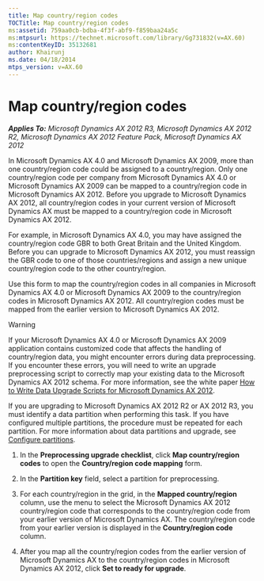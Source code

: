 ```yaml
---
title: Map country/region codes
TOCTitle: Map country/region codes
ms:assetid: 759aa0cb-bdba-4f3f-abf9-f859baa24a5c
ms:mtpsurl: https://technet.microsoft.com/library/Gg731832(v=AX.60)
ms:contentKeyID: 35132681
author: Khairunj
ms.date: 04/18/2014
mtps_version: v=AX.60
---
```


# Map country/region codes 


_**Applies To:** Microsoft Dynamics AX 2012 R3, Microsoft Dynamics AX 2012 R2, Microsoft Dynamics AX 2012 Feature Pack, Microsoft Dynamics AX 2012_

In Microsoft Dynamics AX 4.0 and Microsoft Dynamics AX 2009, more than one country/region code could be assigned to a country/region. Only one country/region code per company from Microsoft Dynamics AX 4.0 or Microsoft Dynamics AX 2009 can be mapped to a country/region code in Microsoft Dynamics AX 2012. Before you upgrade to Microsoft Dynamics AX 2012, all country/region codes in your current version of Microsoft Dynamics AX must be mapped to a country/region code in Microsoft Dynamics AX 2012.

For example, in Microsoft Dynamics AX 4.0, you may have assigned the country/region code GBR to both Great Britain and the United Kingdom. Before you can upgrade to Microsoft Dynamics AX 2012, you must reassign the GBR code to one of those countries/regions and assign a new unique country/region code to the other country/region.

Use this form to map the country/region codes in all companies in Microsoft Dynamics AX 4.0 or Microsoft Dynamics AX 2009 to the country/region codes in Microsoft Dynamics AX 2012. All country/region codes must be mapped from the earlier version to Microsoft Dynamics AX 2012.


> [!WARNING]
> <P>If your Microsoft Dynamics AX 4.0 or Microsoft Dynamics AX 2009 application contains customized code that affects the handling of country/region data, you might encounter errors during data preprocessing. If you encounter these errors, you will need to write an upgrade preprocessing script to correctly map your existing data to the Microsoft Dynamics AX 2012 schema. For more information, see the white paper <A href="http://go.microsoft.com/fwlink/?linkid=212587%26clcid=0x409">How to Write Data Upgrade Scripts for Microsoft Dynamics AX 2012</A>.</P>



If you are upgrading to Microsoft Dynamics AX 2012 R2 or AX 2012 R3, you must identify a data partition when performing this task. If you have configured multiple partitions, the procedure must be repeated for each partition. For more information about data partitions and upgrade, see [Configure partitions](configure-partitions.md).

1.  In the **Preprocessing upgrade checklist**, click **Map country/region codes** to open the **Country/region code mapping** form.

2.  In the **Partition key** field, select a partition for preprocessing.

3.  For each country/region in the grid, in the **Mapped country/region** column, use the menu to select the Microsoft Dynamics AX 2012 country/region code that corresponds to the country/region code from your earlier version of Microsoft Dynamics AX. The country/region code from your earlier version is displayed in the **Country/region code** column.

4.  After you map all the country/region codes from the earlier version of Microsoft Dynamics AX to the country/region codes in Microsoft Dynamics AX 2012, click **Set to ready for upgrade**.

  



